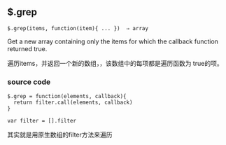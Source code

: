 ## $.grep

```
$.grep(items, function(item){ ... })  ⇒ array
```

Get a new array containing only the items for which the callback function returned true.

遍历items，并返回一个新的数组，，该数组中的每项都是遍历函数为 true的项。



### source code

```
$.grep = function(elements, callback){
  return filter.call(elements, callback)
}

var filter = [].filter
```

其实就是用原生数组的filter方法来遍历